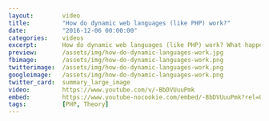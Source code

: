 ```yaml
---
layout:        video
title:         "How do dynamic web languages (like PHP) work?"
date:          "2016-12-06 00:00:00"
categories:    videos
excerpt:       How do dynamic web languages (like PHP) work? What happens inside the webserver?
preview:       /assets/img/how-do-dynamic-languages-work.jpg
fbimage:       /assets/img/how-do-dynamic-languages-work.png
twitterimage:  /assets/img/how-do-dynamic-languages-work.png
googleimage:   /assets/img/how-do-dynamic-languages-work.png
twitter_card:  summary_large_image
video:         https://www.youtube.com/v/-BbDVUuuPmk
embed:         https://www.youtube-nocookie.com/embed/-BbDVUuuPmk?rel=0
tags:          [PHP, Theory]
---
```


